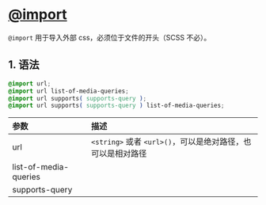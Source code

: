 # [@import](https://developer.mozilla.org/en-US/docs/Web/CSS/@import)

`@import` 用于导入外部 css，必须位于文件的开头（SCSS 不必）。

## 1. 语法

```css
@import url;
@import url list-of-media-queries;
@import url supports( supports-query );
@import url supports( supports-query ) list-of-media-queries;
```

| 参数 | 描述 |
| :--- | :--- |
| url | `<string>` 或者 `<url>()`，可以是绝对路径，也可以是相对路径 |
| list-of-media-queries | |
| supports-query | |
